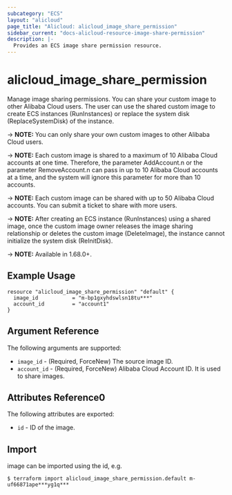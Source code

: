 ```yaml
---
subcategory: "ECS"
layout: "alicloud"
page_title: "Alicloud: alicloud_image_share_permission"
sidebar_current: "docs-alicloud-resource-image-share-permission"
description: |-
  Provides an ECS image share permission resource.
---
```


# alicloud\_image\_share\_permission

Manage image sharing permissions. You can share your custom image to other Alibaba Cloud users. The user can use the shared custom image to create ECS instances (RunInstances) or replace the system disk (ReplaceSystemDisk) of the instance.

-> **NOTE:** You can only share your own custom images to other Alibaba Cloud users.

-> **NOTE:** Each custom image is shared to a maximum of 10 Alibaba Cloud accounts at one time. Therefore, the parameter AddAccount.n or the parameter RemoveAccount.n can pass in up to 10 Alibaba Cloud accounts at a time, and the system will ignore this parameter for more than 10 accounts.

-> **NOTE:** Each custom image can be shared with up to 50 Alibaba Cloud accounts. You can submit a ticket to share with more users.

-> **NOTE:** After creating an ECS instance (RunInstances) using a shared image, once the custom image owner releases the image sharing relationship or deletes the custom image (DeleteImage), the instance cannot initialize the system disk (ReInitDisk).

-> **NOTE:** Available in 1.68.0+.

## Example Usage

```
resource "alicloud_image_share_permission" "default" {
  image_id           = "m-bp1gxyhdswlsn18tu***"
  account_id         = "account1"
}
```

## Argument Reference

The following arguments are supported:

* `image_id` - (Required, ForceNew) The source image ID.
* `account_id` - (Required, ForceNew) Alibaba Cloud Account ID. It is used to share images.
   
   
 ## Attributes Reference0
 
 The following attributes are exported:
 
* `id` - ID of the image.

 ## Import
 
image can be imported using the id, e.g.

```
$ terraform import alicloud_image_share_permission.default m-uf66871ape***yg1q***
```